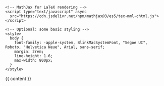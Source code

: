 <!DOCTYPE html>
<html lang="en">
  <head>
    <meta charset="UTF-8">
    <title>{{ page.title }}</title>

    <!-- MathJax for LaTeX rendering -->
    <script type="text/javascript" async
      src="https://cdn.jsdelivr.net/npm/mathjax@3/es5/tex-mml-chtml.js">
    </script>

    <!-- Optional: some basic styling -->
    <style>
      body {
        font-family: -apple-system, BlinkMacSystemFont, "Segoe UI", Roboto, "Helvetica Neue", Arial, sans-serif;
        margin: 2rem;
        line-height: 1.6;
        max-width: 800px;
      }
    </style>
  </head>
  <body>
    <main>
      {{ content }}
    </main>
  </body>
</html>